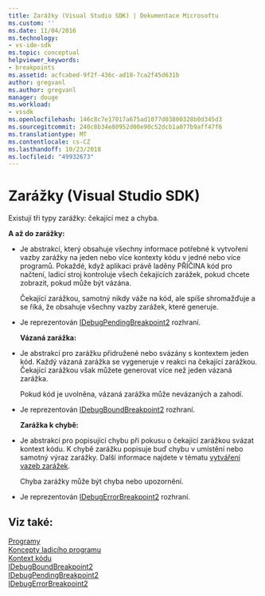 ```yaml
---
title: Zarážky (Visual Studio SDK) | Dokumentace Microsoftu
ms.custom: ''
ms.date: 11/04/2016
ms.technology:
- vs-ide-sdk
ms.topic: conceptual
helpviewer_keywords:
- breakpoints
ms.assetid: acfcabed-9f2f-436c-ad18-7ca2f45d631b
author: gregvanl
ms.author: gregvanl
manager: douge
ms.workload:
- vssdk
ms.openlocfilehash: 146c8c7e17017a675ad1077d03800328b0d345d3
ms.sourcegitcommit: 240c8b34e80952d00e90c52dcb1a077b9aff47f6
ms.translationtype: MT
ms.contentlocale: cs-CZ
ms.lasthandoff: 10/23/2018
ms.locfileid: "49932673"
---
```

# <a name="breakpoints-visual-studio-sdk"></a>Zarážky (Visual Studio SDK)
Existují tři typy zarážky: čekající mez a chyba.  
  
 **A až do zarážky:**  
  
- Je abstrakcí, který obsahuje všechny informace potřebné k vytvoření vazby zarážky na jeden nebo více kontexty kódu v jedné nebo více programů. Pokaždé, když aplikaci právě laděny PŘÍČINA kód pro načtení, ladicí stroj kontroluje všech čekajících zarážek, pokud chcete zobrazit, pokud může být vázána.  
  
   Čekající zarážkou, samotný nikdy váže na kód, ale spíše shromažďuje a se říká, že obsahuje všechny vazby zarážek, které generuje.  
  
- Je reprezentován [IDebugPendingBreakpoint2](../../extensibility/debugger/reference/idebugpendingbreakpoint2.md) rozhraní.  
  
  **Vázaná zarážka:**  
  
- Je abstrakcí pro zarážku přidružené nebo svázány s kontextem jeden kód. Každý vázaná zarážka se vygeneruje v reakci na čekající zarážkou. Čekající zarážkou však můžete generovat více než jeden vázaná zarážka.  
  
   Pokud kód je uvolněna, vázaná zarážka může nevázaných a zahodí.  
  
- Je reprezentován [IDebugBoundBreakpoint2](../../extensibility/debugger/reference/idebugboundbreakpoint2.md) rozhraní.  
  
  **Zarážka k chybě:**  
  
- Je abstrakcí pro popisující chybu při pokusu o čekající zarážkou svázat kontext kódu. K chybě zarážku popisuje buď chybu v umístění nebo samotný výraz zarážky. Další informace najdete v tématu [vytváření vazeb zarážek](../../extensibility/debugger/binding-breakpoints.md).  
  
   Chyba zarážky může být chyba nebo upozornění.  
  
- Je reprezentován [IDebugErrorBreakpoint2](../../extensibility/debugger/reference/idebugerrorbreakpoint2.md) rozhraní.  
  
## <a name="see-also"></a>Viz také:  
 [Programy](../../extensibility/debugger/programs.md)   
 [Koncepty ladicího programu](../../extensibility/debugger/debugger-concepts.md)   
 [Kontext kódu](../../extensibility/debugger/code-context.md)   
 [IDebugBoundBreakpoint2](../../extensibility/debugger/reference/idebugboundbreakpoint2.md)   
 [IDebugPendingBreakpoint2](../../extensibility/debugger/reference/idebugpendingbreakpoint2.md)   
 [IDebugErrorBreakpoint2](../../extensibility/debugger/reference/idebugerrorbreakpoint2.md)